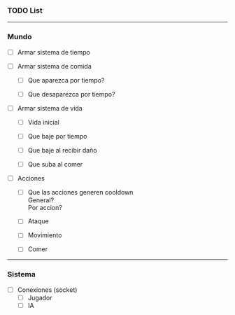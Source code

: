 ### TODO List

---
### Mundo
- [ ] Armar sistema de tiempo
 
 
- [ ] Armar sistema de comida
  - [ ] Que aparezca por tiempo?
  - [ ] Que desaparezca por tiempo?


- [ ] Armar sistema de vida  
  - [ ] Vida inicial
  - [ ] Que baje por tiempo
  - [ ] Que baje al recibir daño
  - [ ] Que suba al comer
  
  
- [ ] Acciones
  - [ ] Que las acciones generen cooldown 
  <br> General? <br> Por accion?
  - [ ] Ataque
  - [ ] Movimiento
  - [ ] Comer
  

---
### Sistema
- [ ] Conexiones (socket)
    - [ ] Jugador
    - [ ] IA